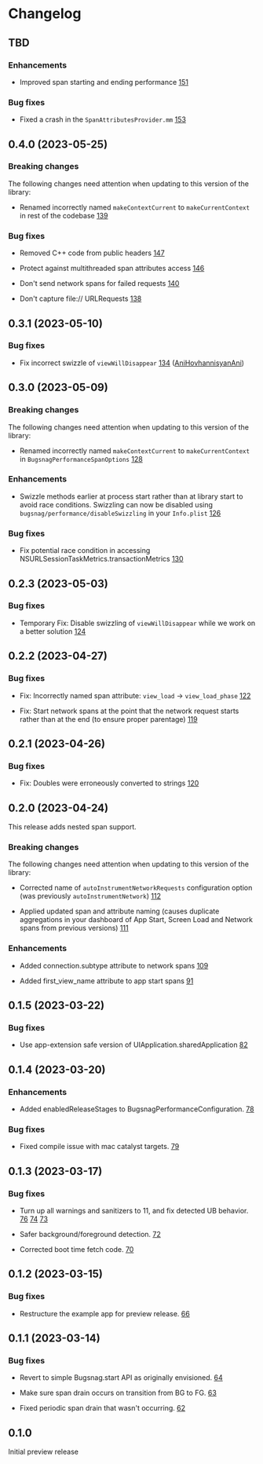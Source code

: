 Changelog
=========

## TBD

### Enhancements

* Improved span starting and ending performance
  [151](https://github.com/bugsnag/bugsnag-cocoa-performance/pull/151)

### Bug fixes

* Fixed a crash in the `SpanAttributesProvider.mm`
  [153](https://github.com/bugsnag/bugsnag-cocoa-performance/pull/153)

## 0.4.0 (2023-05-25)

### Breaking changes

The following changes need attention when updating to this version of the library:

* Renamed incorrectly named `makeContextCurrent` to `makeCurrentContext` in rest of the codebase
  [139](https://github.com/bugsnag/bugsnag-cocoa-performance/pull/139)

### Bug fixes

* Removed C++ code from public headers
  [147](https://github.com/bugsnag/bugsnag-cocoa-performance/pull/147)

* Protect against multithreaded span attributes access
  [146](https://github.com/bugsnag/bugsnag-cocoa-performance/pull/146)

* Don't send network spans for failed requests
  [140](https://github.com/bugsnag/bugsnag-cocoa-performance/pull/140)

* Don't capture file:// URLRequests
  [138](https://github.com/bugsnag/bugsnag-cocoa-performance/pull/138)

## 0.3.1 (2023-05-10)

### Bug fixes

* Fix incorrect swizzle of `viewWillDisappear`
  [134](https://github.com/bugsnag/bugsnag-cocoa-performance/pull/134) ([AniHovhannisyanAni](https://github.com/AniHovhannisyanAni))

## 0.3.0 (2023-05-09)

### Breaking changes

The following changes need attention when updating to this version of the library:

* Renamed incorrectly named `makeContextCurrent` to `makeCurrentContext` in `BugsnagPerformanceSpanOptions`
  [128](https://github.com/bugsnag/bugsnag-cocoa-performance/pull/128)

### Enhancements

* Swizzle methods earlier at process start rather than at library start to avoid race conditions. Swizzling can now be disabled using `bugsnag/performance/disableSwizzling` in your `Info.plist`
  [126](https://github.com/bugsnag/bugsnag-cocoa-performance/pull/126)

### Bug fixes

* Fix potential race condition in accessing NSURLSessionTaskMetrics.transactionMetrics
  [130](https://github.com/bugsnag/bugsnag-cocoa-performance/pull/130)

## 0.2.3 (2023-05-03)

### Bug fixes

* Temporary Fix: Disable swizzling of `viewWillDisappear` while we work on a better solution
  [124](https://github.com/bugsnag/bugsnag-cocoa-performance/pull/124)

## 0.2.2 (2023-04-27)

### Bug fixes

* Fix: Incorrectly named span attribute: `view_load` -> `view_load_phase`
  [122](https://github.com/bugsnag/bugsnag-cocoa-performance/pull/122)

* Fix: Start network spans at the point that the network request starts rather than at the end (to ensure proper parentage)
  [119](https://github.com/bugsnag/bugsnag-cocoa-performance/pull/119)

## 0.2.1 (2023-04-26)

### Bug fixes

* Fix: Doubles were erroneously converted to strings
  [120](https://github.com/bugsnag/bugsnag-cocoa-performance/pull/120)

## 0.2.0 (2023-04-24)

This release adds nested span support.

### Breaking changes

The following changes need attention when updating to this version of the library:

* Corrected name of `autoInstrumentNetworkRequests` configuration option (was previously `autoInstrumentNetwork`)
  [112](https://github.com/bugsnag/bugsnag-cocoa-performance/pull/112)

* Applied updated span and attribute naming (causes duplicate aggregations in your dashboard of App Start, Screen Load and Network spans from previous versions)
  [111](https://github.com/bugsnag/bugsnag-cocoa-performance/pull/111)

### Enhancements

* Added connection.subtype attribute to network spans
  [109](https://github.com/bugsnag/bugsnag-cocoa-performance/pull/109)

* Added first_view_name attribute to app start spans
  [91](https://github.com/bugsnag/bugsnag-cocoa-performance/pull/91)

## 0.1.5 (2023-03-22)

### Bug fixes

* Use app-extension safe version of UIApplication.sharedApplication
  [82](https://github.com/bugsnag/bugsnag-cocoa-performance/pull/82)

## 0.1.4 (2023-03-20)

### Enhancements

* Added enabledReleaseStages to BugsnagPerformanceConfiguration.
  [78](https://github.com/bugsnag/bugsnag-cocoa-performance/pull/78)
  
### Bug fixes

* Fixed compile issue with mac catalyst targets.
  [79](https://github.com/bugsnag/bugsnag-cocoa-performance/pull/79)

## 0.1.3 (2023-03-17)

### Bug fixes

* Turn up all warnings and sanitizers to 11, and fix detected UB behavior.
  [76](https://github.com/bugsnag/bugsnag-cocoa-performance/pull/76)
  [74](https://github.com/bugsnag/bugsnag-cocoa-performance/pull/74)
  [73](https://github.com/bugsnag/bugsnag-cocoa-performance/pull/73)

* Safer background/foreground detection.
  [72](https://github.com/bugsnag/bugsnag-cocoa-performance/pull/72)

* Corrected boot time fetch code.
  [70](https://github.com/bugsnag/bugsnag-cocoa-performance/pull/70)

## 0.1.2 (2023-03-15)

### Bug fixes

* Restructure the example app for preview release.
  [66](https://github.com/bugsnag/bugsnag-cocoa-performance/pull/66)

## 0.1.1 (2023-03-14)

### Bug fixes

* Revert to simple Bugsnag.start API as originally envisioned.
  [64](https://github.com/bugsnag/bugsnag-cocoa-performance/pull/64)

* Make sure span drain occurs on transition from BG to FG.
  [63](https://github.com/bugsnag/bugsnag-cocoa-performance/pull/63)

* Fixed periodic span drain that wasn't occurring.
  [62](https://github.com/bugsnag/bugsnag-cocoa-performance/pull/62)

## 0.1.0

Initial preview release
